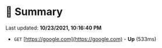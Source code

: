 # 📖 Summary
Last updated: **10/23/2021, 10:16:40 PM**

- `GET` [https://google.com](https://google.com) - **Up** (533ms)
